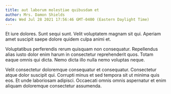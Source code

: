 ```yaml
---
title: aut laborum molestiae quibusdam et
author: Mrs. Damon Shields
date: Wed Jul 28 2021 17:56:46 GMT-0400 (Eastern Daylight Time)
---
```

Et iure dolores. Sunt sequi sunt. Velit voluptatem magnam sit qui. Aperiam amet suscipit saepe dolore quidem culpa animi et.

 Voluptatibus perferendis rerum quisquam non consequatur. Repellendus alias iusto dolor enim harum in consectetur reprehenderit quos. Totam eaque omnis qui dicta. Nemo dicta illo nulla nemo voluptas neque.

 Velit consectetur doloremque consequatur et consequatur. Consectetur atque dolor suscipit qui. Corrupti minus et sed tempora sit ut minima quis eos. Et unde laboriosam adipisci. Occaecati omnis omnis aspernatur et enim aliquam doloremque consectetur assumenda.